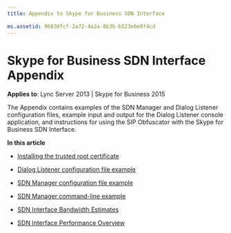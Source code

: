 ```yaml
---
title: Appendix to Skype for Business SDN Interface
 
ms.assetid: 96830fcf-2a72-4a2a-8b3b-b523e0e8f4cd
---
```



# Skype for Business SDN Interface Appendix

 **Applies to**: Lync Server 2013 | Skype for Business 2015

The Appendix contains examples of the SDN Manager and Dialog Listener configuration files, example input and output for the Dialog Listener console application, and instructions for using the SIP Obfuscator with the Skype for Business SDN Interface.
  
 **In this article**

- [Installing the trusted root certificate](installing-the-trusted-root-certificate.md)

- [Dialog Listener configuration file example](dialog-listener-configuration-file-example.md)

- [SDN Manager configuration file example](sdn-manager-configuration-file-example.md)

- [SDN Manager command-line example](sdn-manager-command-line-example.md)

- [SDN Interface Bandwidth Estimates](sdn-interface-bandwidth-estimates.md)

- [SDN Interface Performance Overview](sdn-interface-performance-overview.md)
